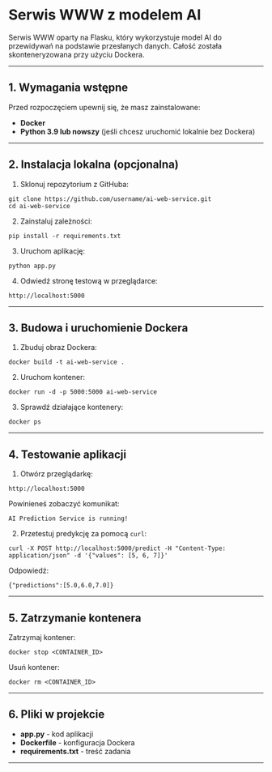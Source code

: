 # Serwis WWW z modelem AI


Serwis WWW oparty na Flasku, który wykorzystuje model AI do przewidywań na podstawie przesłanych danych. Całość została skonteneryzowana przy użyciu Dockera.

---

## 1. Wymagania wstępne

Przed rozpoczęciem upewnij się, że masz zainstalowane:
- **Docker**
- **Python 3.9 lub nowszy** (jeśli chcesz uruchomić lokalnie bez Dockera)

---

## 2. Instalacja lokalna (opcjonalna)

1. Sklonuj repozytorium z GitHuba:
```
git clone https://github.com/username/ai-web-service.git
cd ai-web-service
```
2. Zainstaluj zależności:
```
pip install -r requirements.txt
```
3. Uruchom aplikację:
```
python app.py
```
4. Odwiedź stronę testową w przeglądarce:
```
http://localhost:5000
```

---

## 3. Budowa i uruchomienie Dockera

1. Zbuduj obraz Dockera:
```
docker build -t ai-web-service .
```
2. Uruchom kontener:
```
docker run -d -p 5000:5000 ai-web-service
```
3. Sprawdź działające kontenery:
```
docker ps
```

---

## 4. Testowanie aplikacji

1. Otwórz przeglądarkę:
```
http://localhost:5000
```
Powinieneś zobaczyć komunikat:
```
AI Prediction Service is running!
```

2. Przetestuj predykcję za pomocą `curl`:
```
curl -X POST http://localhost:5000/predict -H "Content-Type: application/json" -d '{"values": [5, 6, 7]}'
```
Odpowiedź:
```
{"predictions":[5.0,6.0,7.0]}
```

---

## 5. Zatrzymanie kontenera

Zatrzymaj kontener:
```
docker stop <CONTAINER_ID>
```
Usuń kontener:
```
docker rm <CONTAINER_ID>
```

---

## 6. Pliki w projekcie

- **app.py** - kod aplikacji
- **Dockerfile** - konfiguracja Dockera
- **requirements.txt** - treść zadania

---

